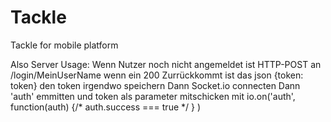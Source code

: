 # Tackle
Tackle for mobile platform


Also Server Usage:
Wenn Nutzer noch nicht angemeldet ist HTTP-POST an /login/MeinUserName
wenn ein 200 Zurrückkommt ist das json
{token: token}
den token irgendwo speichern
Dann Socket.io connecten
Dann 'auth' emmitten und token als parameter mitschicken
mit io.on('auth', function(auth) {/* auth.success === true */ } )